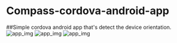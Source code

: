 # Compass-cordova-android-app
##Simple cordova android app  that's detect the device orientation.
![app_img](http://s32.postimg.org/nz2hl0if9/Screenshot_2016_06_14_02_36_45.png)
![app_img](http://s32.postimg.org/4kobzh3r9/Screenshot_2016_06_14_02_36_54.png)
![app_img](http://s31.postimg.org/dhnvi94az/Screenshot_2016_06_14_02_37_31.png)

